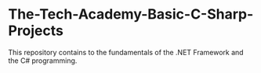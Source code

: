 # The-Tech-Academy-Basic-C-Sharp-Projects
This repository contains to  the fundamentals of the .NET Framework and the C# programming.
